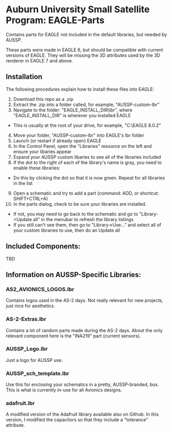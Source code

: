 # Auburn University Small Satellite Program: EAGLE-Parts
Contains parts for EAGLE not included in the default libraries, but needed by AUSSP.

These parts were made in EAGLE 6, but should be compatible with current versions of EAGLE. They will be missing the 3D attributes used by the 3D renderer in EAGLE 7 and above.

## Installation
The following procedures explain how to install these files into EAGLE:

1. Download this repo as a .zip
2. Extract the .zip into a folder called, for example, "AUSSP-custom-lbr"
3. Navigate to the folder: "EAGLE_INSTALL_DIR\lbr", where "EAGLE_INSTALL_DIR" is wherever you installed EAGLE
  * This is usually at the root of your drive, for example, "C:\EAGLE 8.0.2"
4. Move your folder, "AUSSP-custom-lbr" into EAGLE's lbr folder
5. Launch (or restart if already open) EAGLE
6. In the Control Panel, open the "Libraries" resource on the left and ensure your libaries appear
7. Expand your AUSSP custom libaries to see all of the libraries included
8. If the dot to the right of each of the library's name is gray, you need to enable these libraries:
  * Do this by clicking the dot so that it is now green. Repeat for all libraries in the list
9. Open a schematic and try to add a part (command: ADD, or shortcut: SHIFT+CTRL+A)
10. In the parts dialog, check to be sure your libraries are installed.
  * If not, you may need to go back to the schematic and go to "Library->Update all" in the menubar to refresh the library listings
  * If you still can't see them, then go to "Library->Use..." and select all of your custom libraries to use, then do an Update all

## Included Components:
TBD

## Information on AUSSP-Specific Libraries:

### AS2_AVIONICS_LOGOS.lbr
Contains logos used in the AS-2 days. Not really relevant for new projects, just nice for aesthetics.

### AS-2-Extras.lbr
Contains a lot of random parts made during the AS-2 days. About the only relevant component here is the "INA219" part (current sensors).

### AUSSP_Logo.lbr
Just a logo for AUSSP use. 

### AUSSP_sch_template.lbr
Use this for enclosing your schematics in a pretty, AUSSP-branded, box. This is what is currently in-use for all Avionics designs. 

### adafruit.lbr
A modified version of the Adafruit library available also on Github. In this version, I modified the capacitors so that they include a "tolerance" attribute.
